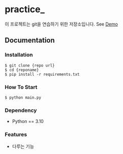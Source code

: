 # practice_

이 프로젝트는 git을 연습하기 위한 저장소입니다. 
See [Demo](https://www.google.com/)

## Documentation

### Installation

```shell
$ git clone {repo url}
$ cd {reponame}
$ pip install -r requirements.txt
```
### How To Start

```shell
$ python main.py
```
### Dependency

- Python == 3.10

### Features

- 다루는 기능


